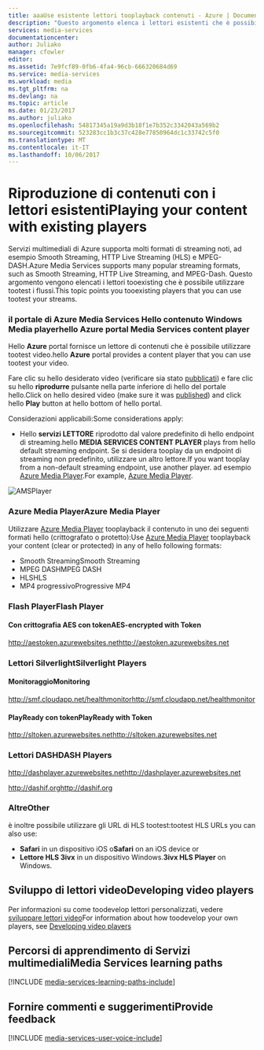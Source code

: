 ```yaml
---
title: aaaUse esistente lettori tooplayback contenuti - Azure | Documenti Microsoft
description: "Questo argomento elenca i lettori esistenti che è possibile utilizzare tooplayback il contenuto."
services: media-services
documentationcenter: 
author: Juliako
manager: cfowler
editor: 
ms.assetid: 7e9fcf89-0fb6-4fa4-96cb-666320684d69
ms.service: media-services
ms.workload: media
ms.tgt_pltfrm: na
ms.devlang: na
ms.topic: article
ms.date: 01/23/2017
ms.author: juliako
ms.openlocfilehash: 54817345a19a9d3b18f1e7b352c3342043a569b2
ms.sourcegitcommit: 523283cc1b3c37c428e77850964dc1c33742c5f0
ms.translationtype: MT
ms.contentlocale: it-IT
ms.lasthandoff: 10/06/2017
---
```

# <a name="playing-your-content-with-existing-players"></a><span data-ttu-id="d616f-103">Riproduzione di contenuti con i lettori esistenti</span><span class="sxs-lookup"><span data-stu-id="d616f-103">Playing your content with existing players</span></span>
<span data-ttu-id="d616f-104">Servizi multimediali di Azure supporta molti formati di streaming noti, ad esempio Smooth Streaming, HTTP Live Streaming (HLS) e MPEG-DASH.</span><span class="sxs-lookup"><span data-stu-id="d616f-104">Azure Media Services supports many popular streaming formats, such as Smooth Streaming, HTTP Live Streaming, and MPEG-Dash.</span></span> <span data-ttu-id="d616f-105">Questo argomento vengono elencati i lettori tooexisting che è possibile utilizzare tootest i flussi.</span><span class="sxs-lookup"><span data-stu-id="d616f-105">This topic points you tooexisting players that you can use tootest your streams.</span></span>

### <a name="hello-azure-portal-media-services-content-player"></a><span data-ttu-id="d616f-106">il portale di Azure Media Services Hello contenuto Windows Media player</span><span class="sxs-lookup"><span data-stu-id="d616f-106">hello Azure portal Media Services content player</span></span>
<span data-ttu-id="d616f-107">Hello **Azure** portal fornisce un lettore di contenuti che è possibile utilizzare tootest video.</span><span class="sxs-lookup"><span data-stu-id="d616f-107">hello **Azure** portal provides a content player that you can use tootest your video.</span></span>

<span data-ttu-id="d616f-108">Fare clic su hello desiderato video (verificare sia stato [pubblicati](media-services-portal-publish.md)) e fare clic su hello **riprodurre** pulsante nella parte inferiore di hello del portale hello.</span><span class="sxs-lookup"><span data-stu-id="d616f-108">Click on hello desired video (make sure it was [published](media-services-portal-publish.md)) and click hello **Play** button at hello bottom of hello portal.</span></span>

<span data-ttu-id="d616f-109">Considerazioni applicabili:</span><span class="sxs-lookup"><span data-stu-id="d616f-109">Some considerations apply:</span></span>

* <span data-ttu-id="d616f-110">Hello **servizi LETTORE** riprodotto dal valore predefinito di hello endpoint di streaming.</span><span class="sxs-lookup"><span data-stu-id="d616f-110">hello **MEDIA SERVICES CONTENT PLAYER** plays from hello default streaming endpoint.</span></span> <span data-ttu-id="d616f-111">Se si desidera tooplay da un endpoint di streaming non predefinito, utilizzare un altro lettore.</span><span class="sxs-lookup"><span data-stu-id="d616f-111">If you want tooplay from a non-default streaming endpoint, use another player.</span></span> <span data-ttu-id="d616f-112">ad esempio [Azure Media Player](http://amsplayer.azurewebsites.net/azuremediaplayer.html).</span><span class="sxs-lookup"><span data-stu-id="d616f-112">For example, [Azure Media Player](http://amsplayer.azurewebsites.net/azuremediaplayer.html).</span></span>

![AMSPlayer][AMSPlayer]

### <a name="azure-media-player"></a><span data-ttu-id="d616f-114">Azure Media Player</span><span class="sxs-lookup"><span data-stu-id="d616f-114">Azure Media Player</span></span>
<span data-ttu-id="d616f-115">Utilizzare [Azure Media Player](http://amsplayer.azurewebsites.net/azuremediaplayer.html) tooplayback il contenuto in uno dei seguenti formati hello (crittografato o protetto):</span><span class="sxs-lookup"><span data-stu-id="d616f-115">Use [Azure Media Player](http://amsplayer.azurewebsites.net/azuremediaplayer.html) tooplayback your content (clear or protected) in any of hello following formats:</span></span>

* <span data-ttu-id="d616f-116">Smooth Streaming</span><span class="sxs-lookup"><span data-stu-id="d616f-116">Smooth Streaming</span></span>
* <span data-ttu-id="d616f-117">MPEG DASH</span><span class="sxs-lookup"><span data-stu-id="d616f-117">MPEG DASH</span></span>
* <span data-ttu-id="d616f-118">HLS</span><span class="sxs-lookup"><span data-stu-id="d616f-118">HLS</span></span>
* <span data-ttu-id="d616f-119">MP4 progressivo</span><span class="sxs-lookup"><span data-stu-id="d616f-119">Progressive MP4</span></span>

### <a name="flash-player"></a><span data-ttu-id="d616f-120">Flash Player</span><span class="sxs-lookup"><span data-stu-id="d616f-120">Flash Player</span></span>
#### <a name="aes-encrypted-with-token"></a><span data-ttu-id="d616f-121">Con crittografia AES con token</span><span class="sxs-lookup"><span data-stu-id="d616f-121">AES-encrypted with Token</span></span>
[<span data-ttu-id="d616f-122">http://aestoken.azurewebsites.net</span><span class="sxs-lookup"><span data-stu-id="d616f-122">http://aestoken.azurewebsites.net</span></span>](http://aestoken.azurewebsites.net)

### <a name="silverlight-players"></a><span data-ttu-id="d616f-123">Lettori Silverlight</span><span class="sxs-lookup"><span data-stu-id="d616f-123">Silverlight Players</span></span>
#### <a name="monitoring"></a><span data-ttu-id="d616f-124">Monitoraggio</span><span class="sxs-lookup"><span data-stu-id="d616f-124">Monitoring</span></span>
[<span data-ttu-id="d616f-125">http://smf.cloudapp.net/healthmonitor</span><span class="sxs-lookup"><span data-stu-id="d616f-125">http://smf.cloudapp.net/healthmonitor</span></span>](http://smf.cloudapp.net/healthmonitor)

#### <a name="playready-with-token"></a><span data-ttu-id="d616f-126">PlayReady con token</span><span class="sxs-lookup"><span data-stu-id="d616f-126">PlayReady with Token</span></span>
[<span data-ttu-id="d616f-127">http://sltoken.azurewebsites.net</span><span class="sxs-lookup"><span data-stu-id="d616f-127">http://sltoken.azurewebsites.net</span></span>](http://sltoken.azurewebsites.net)

### <a name="dash-players"></a><span data-ttu-id="d616f-128">Lettori DASH</span><span class="sxs-lookup"><span data-stu-id="d616f-128">DASH Players</span></span>
[<span data-ttu-id="d616f-129">http://dashplayer.azurewebsites.net</span><span class="sxs-lookup"><span data-stu-id="d616f-129">http://dashplayer.azurewebsites.net</span></span>](http://dashplayer.azurewebsites.net)

[<span data-ttu-id="d616f-130">http://dashif.org</span><span class="sxs-lookup"><span data-stu-id="d616f-130">http://dashif.org</span></span>](http://dashif.org)

### <a name="other"></a><span data-ttu-id="d616f-131">Altre</span><span class="sxs-lookup"><span data-stu-id="d616f-131">Other</span></span>
<span data-ttu-id="d616f-132">è inoltre possibile utilizzare gli URL di HLS tootest:</span><span class="sxs-lookup"><span data-stu-id="d616f-132">tootest HLS URLs you can also use:</span></span>

* <span data-ttu-id="d616f-133">**Safari** in un dispositivo iOS o</span><span class="sxs-lookup"><span data-stu-id="d616f-133">**Safari** on an iOS device or</span></span>
* <span data-ttu-id="d616f-134">**Lettore HLS 3ivx** in un dispositivo Windows.</span><span class="sxs-lookup"><span data-stu-id="d616f-134">**3ivx HLS Player** on Windows.</span></span>

## <a name="developing-video-players"></a><span data-ttu-id="d616f-135">Sviluppo di lettori video</span><span class="sxs-lookup"><span data-stu-id="d616f-135">Developing video players</span></span>
<span data-ttu-id="d616f-136">Per informazioni su come toodevelop lettori personalizzati, vedere [sviluppare lettori video](media-services-develop-video-players.md)</span><span class="sxs-lookup"><span data-stu-id="d616f-136">For information about how toodevelop your own players, see [Developing video players](media-services-develop-video-players.md)</span></span>

## <a name="media-services-learning-paths"></a><span data-ttu-id="d616f-137">Percorsi di apprendimento di Servizi multimediali</span><span class="sxs-lookup"><span data-stu-id="d616f-137">Media Services learning paths</span></span>
[!INCLUDE [media-services-learning-paths-include](../../includes/media-services-learning-paths-include.md)]

## <a name="provide-feedback"></a><span data-ttu-id="d616f-138">Fornire commenti e suggerimenti</span><span class="sxs-lookup"><span data-stu-id="d616f-138">Provide feedback</span></span>
[!INCLUDE [media-services-user-voice-include](../../includes/media-services-user-voice-include.md)]

[AMSPlayer]: ./media/media-services-playback-content-with-existing-players/media-services-portal-player.png
